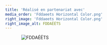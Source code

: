 ```yaml
---
title: 'Réalisé en partenariat avec'
media_order: 'Fddaeets Horizontal Color.png'
right_image: 'Fddaeets Horizontal Color.png'
right_image_alt: FDDAÉÉTS
---
```


<img
  alt="FDDAÉÉTS"
  src="https://raconteurs.etsmtl.ca/user/pages/01.home/_remerciement/Fddaeets%20Horizontal%20Color.png"
  style="display: block; height: auto; margin-left: auto; margin-right: auto; max-width: 400px"
/>
